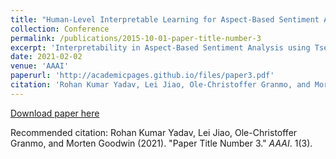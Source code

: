 ```yaml
---
title: "Human-Level Interpretable Learning for Aspect-Based Sentiment Analysis."
collection: Conference
permalink: /publications/2015-10-01-paper-title-number-3
excerpt: 'Interpretability in Aspect-Based Sentiment Analysis using Tsetlin Machine.'
date: 2021-02-02
venue: 'AAAI'
paperurl: 'http://academicpages.github.io/files/paper3.pdf'
citation: 'Rohan Kumar Yadav, Lei Jiao, Ole-Christoffer Granmo, and Morten Goodwin (2021). &quot;Human-Level Interpretable Learning for Aspect-Based Sentiment Analysis.&quot; <i>AAAI</i>. 1(3).'
---
```


[Download paper here](NA)

Recommended citation: Rohan Kumar Yadav, Lei Jiao, Ole-Christoffer Granmo, and Morten Goodwin (2021). "Paper Title Number 3." <i>AAAI</i>. 1(3).
